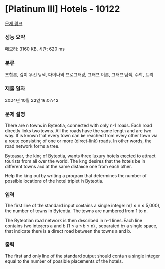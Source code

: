 # [Platinum III] Hotels - 10122 

[문제 링크](https://www.acmicpc.net/problem/10122) 

### 성능 요약

메모리: 3160 KB, 시간: 620 ms

### 분류

조합론, 깊이 우선 탐색, 다이나믹 프로그래밍, 그래프 이론, 그래프 탐색, 수학, 트리

### 제출 일자

2024년 10월 22일 16:07:42

### 문제 설명

<p>There are n towns in Byteotia, connected with only n-1 roads. Each road directly links two towns. All the roads have the same length and are two way. It is known that every town can be reached from every other town via a route consisting of one or more (direct-link) roads. In other words, the road network forms a tree.</p>

<p>Byteasar, the king of Byteotia, wants three luxury hotels erected to attract tourists from all over the world. The king desires that the hotels be in different towns and at the same distance one from each other.</p>

<p>Help the king out by writing a program that determines the number of possible locations of the hotel triplet in Byteotia.</p>

### 입력 

 <p>The first line of the standard input contains a single integer n(1 ≤ n ≤ 5,000), the number of towns in Byteotia. The towns are numbered from 1 to n.</p>

<p>The Byteotian road network is then described in n-1 lines. Each line contains two integers a and b (1 ≤ a ≤ b ≤ n) , separated by a single space, that indicate there is a direct road between the towns a and b.</p>

### 출력 

 <p>The first and only line of the standard output should contain a single integer equal to the number of possible placements of the hotels.</p>

